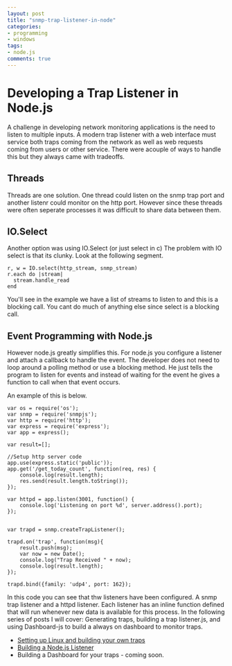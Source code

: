 ```yaml
---
layout: post
title: "snmp-trap-listener-in-node"
categories:
- programming
- windows
tags:
- node.js
comments: true
---
```

Developing a Trap Listener in Node.js
=========

A challenge in developing network monitoring applications is the need to listen to multiple inputs. A modern trap listener with a web interface must service both traps coming from the network as well as web requests coming from users or other service. There were acouple of ways to handle this but they always came with tradeoffs.

Threads
-------
Threads are one solution. One thread could listen on the snmp trap port and another listenr could monitor on the http port. However since these threads were often seperate processes it was difficult to share data between them.

IO.Select
---------
Another option was using IO.Select (or just select in c) The problem with IO select is that its clunky. Look at the following segment.




    r, w = IO.select(http_stream, snmp_stream)
    r.each do |stream|
      stream.handle_read
    end
    

You'll see in the example we have a list of streams to listen to and this is a blocking call.  You cant do much of anything else since select is a blocking call.  

Event Programming with Node.js
------------------------------

However node.js greatly simplifies this. For node.js you configure a listener and attach a callback to handle the event. The developer does not need to loop around a polling method or use a blocking method.  He just tells the program to listen for events and instead of waiting for the event he gives a function to call when that event occurs.

An example of this is below.


    var os = require('os');
    var snmp = require('snmpjs');
    var http = require('http');
    var express = require('express');
    var app = express();

    var result=[];

    //Setup http server code
    app.use(express.static('public'));
    app.get('/get_today_count', function(req, res) {
        console.log(result.length);
        res.send(result.length.toString());
    });

    var httpd = app.listen(3001, function() {
        console.log('Listening on port %d', server.address().port);
    });


    var trapd = snmp.createTrapListener();

    trapd.on('trap', function(msg){
        result.push(msg);
        var now = new Date();
        console.log("Trap Received " + now);
        console.log(result.length);
    });

    trapd.bind({family: 'udp4', port: 162});
    

In this code you can see that thw listeners have been configured.  A snmp trap listener and a httpd listener. Each listener has an inline function defined that will run whenever new data is available for this process.  In the following series of posts I will cover: Generating traps, building a trap listener.js, and using Dashboard-js to build a always on dashboard to monitor traps.

* [Setting up Linux and building your own traps](/2014/08/23/snmp-trap-listener-in-node2)
* [Building a Node.js Listener](/2014/08/23/snmp-trap-listener-in-node3)
* Building a Dashboard for your traps - coming soon.


